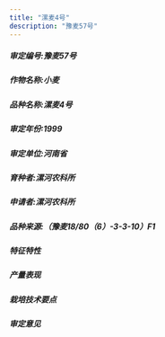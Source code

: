 ```yaml
---
title: "漯麦4号"
description: "豫麦57号"
---
```

##### 审定编号:豫麦57号

##### 作物名称:小麦

##### 品种名称:漯麦4号

##### 审定年份:1999

##### 审定单位:河南省

##### 育种者:漯河农科所

##### 申请者:漯河农科所

##### 品种来源:（豫麦18/80（6）-3-3-10）F1


##### 特征特性


##### 产量表现


##### 栽培技术要点


##### 审定意见

